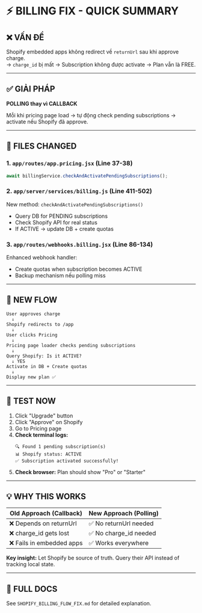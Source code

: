 # ⚡ BILLING FIX - QUICK SUMMARY

## ❌ **VẤN ĐỀ**
Shopify embedded apps không redirect về `returnUrl` sau khi approve charge.  
→ `charge_id` bị mất → Subscription không được activate → Plan vẫn là FREE.

---

## ✅ **GIẢI PHÁP**
**POLLING thay vì CALLBACK**

Mỗi khi pricing page load → tự động check pending subscriptions → activate nếu Shopify đã approve.

---

## 📂 **FILES CHANGED**

### **1. `app/routes/app.pricing.jsx` (Line 37-38)**
```javascript
await billingService.checkAndActivatePendingSubscriptions();
```

### **2. `app/server/services/billing.js` (Line 411-502)**
New method: `checkAndActivatePendingSubscriptions()`
- Query DB for PENDING subscriptions
- Check Shopify API for real status
- If ACTIVE → update DB + create quotas

### **3. `app/routes/webhooks.billing.jsx` (Line 86-134)**
Enhanced webhook handler:
- Create quotas when subscription becomes ACTIVE
- Backup mechanism nếu polling miss

---

## 🔄 **NEW FLOW**

```
User approves charge
  ↓
Shopify redirects to /app
  ↓
User clicks Pricing
  ↓
Pricing page loader checks pending subscriptions
  ↓
Query Shopify: Is it ACTIVE?
  ↓ YES
Activate in DB + Create quotas
  ↓
Display new plan ✅
```

---

## 🧪 **TEST NOW**

1. Click "Upgrade" button
2. Click "Approve" on Shopify
3. Go to Pricing page
4. **Check terminal logs:**
   ```
   🔍 Found 1 pending subscription(s)
   📊 Shopify status: ACTIVE
   ✅ Subscription activated successfully!
   ```
5. **Check browser:** Plan should show "Pro" or "Starter"

---

## 💡 **WHY THIS WORKS**

| Old Approach (Callback) | New Approach (Polling) |
|------------------------|------------------------|
| ❌ Depends on returnUrl | ✅ No returnUrl needed |
| ❌ charge_id gets lost | ✅ No charge_id needed |
| ❌ Fails in embedded apps | ✅ Works everywhere |

**Key insight:** Let Shopify be source of truth. Query their API instead of tracking local state.

---

## 📝 **FULL DOCS**
See `SHOPIFY_BILLING_FLOW_FIX.md` for detailed explanation.

